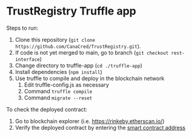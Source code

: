 # TrustRegistry Truffle app

Steps to run:

1. Clone this repository (`git clone https://github.com/CanaCred/TrustRegistry.git`). 
2. If code is not yet merged to main, go to branch (`git checkout rest-interface`)
3. Change directory to truffle-app (`cd ./truffle-app`)
4. Install dependencies (`npm install`)
5. Use truffle to compile and deploy in the blockchain network 
   1. Edit truffle-config.js as necessary
   2. Command `truffle compile`
   3. Command `migrate --reset`


To check the deployed contract:
1. Go to blockchain explorer (i.e. https://rinkeby.etherscan.io/)
2. Verify the deployed contract by entering the [smart contract address](https://github.com/CanaCred/TrustRegistry/blob/dd882f63fdf6c6c736cd9ab427f98611d588196a/truffle-app/build/contracts/TrustRegistry.json#L5818)
